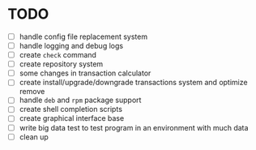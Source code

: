 
# TODO

- [ ] handle config file replacement system
- [ ] handle logging and debug logs
- [ ] create `check` command
- [ ] create repository system
- [ ] some changes in transaction calculator
- [ ] create install/upgrade/downgrade transactions system and optimize remove
- [ ] handle `deb` and `rpm` package support
- [ ] create shell completion scripts
- [ ] create graphical interface base
- [ ] write big data test to test program in an environment with much data
- [ ] clean up

